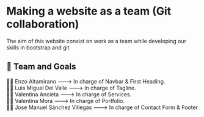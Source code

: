 # Making a website as a team (Git collaboration)

The aim of this website consist on work as a team while developing our skills in bootstrap and git

## 📝 Team and Goals

🧑‍💻 Enzo Altamirano ---> In charge of Navbar & First Heading.  
🧑‍💻 Luis Miguel Del Valle ---> In charge of Tagline.  
👩‍💻 Valentina Ancieta ---> In charge of Services.    
👩‍💻 Valentina Mora ---> In charge of Portfolio.  
🧑‍💻 Jose Manuel Sánchez Villegas ---> In charge of Contact Form & Footer  

  
